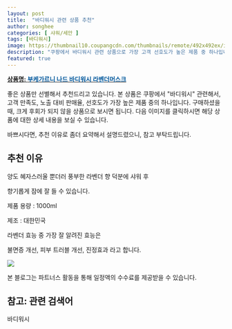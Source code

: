 ```yaml
---
layout: post
title:  "바디워시 관련 상품 추천"
author: songhee
categories: [ 샤워/세안 ]
tags: [바디워시]
image: https://thumbnail10.coupangcdn.com/thumbnails/remote/492x492ex/image/product/image/vendoritem/2019/09/05/4851138321/a9e568d4-b614-47bd-9c28-80f69f5869d8.jpg 
description: "쿠팡에서 바디워시 관련 상품으로 가장 고객 선호도가 높은 제품 중 하나입니다."
featured: true
---
```


<a href="https://www.coupang.com/vp/products/230898993?itemId=732244884&src=1139000&spec=10799999&addtag=400&ctag=230898993&lptag=AF9102412&itime=20210910001644&pageType=PRODUCT&pageValue=230898993&wPcid=16134107730200181414469&wRef=partners.coupangcdn.com&wTime=20210910001644&redirect=landing&traceid=V0-201-c5ee9d69a3f91847&placementid=&clickBeacon=&campaignid=&contentcategory=&imgsize=&pageid=&deviceid=&token=&contenttype=&subid=&impressionid=&campaigntype=&contentkeyword=&subparam=&isAddedCart="><b>상품명: <font color='#01579B'>부케가르니 나드 바디워시 라벤더머스크</font></b></a>

좋은 상품만 선별해서 추천드리고 있습니다.
본 상품은 쿠팡에서 "바디워시" 관련해서, 고객 만족도, 노출 대비 판매율, 선호도가 가장 높은 제품 중의 하나입니다.
구매하셨을 때, 크게 후회가 되지 않을 상품으로 보시면 됩니다. 
다음 이미지를 클릭하시면 해당 상품에 대한 상세 내용을 보실 수 있습니다.

바쁘시다면, 추천 이유로 좀더 요약해서 설명드렸으니, 참고 부탁드립니다.

## 추천 이유 

양도 혜자스러울 뿐더러 풍부한 라벤더 향 덕분에 샤워 후 

향기롭게 잠에 잘 들 수 있습니다. 

제품 용량 : 1000ml

제조 : 대한민국

라벤더 효능 중 가장 잘 알려진 효능은 

불면증 개선, 피부 트러블 개선, 진정효과 라고 합니다. 


<a href="https://www.coupang.com/vp/products/230898993?itemId=732244884&src=1139000&spec=10799999&addtag=400&ctag=230898993&lptag=AF9102412&itime=20210910001644&pageType=PRODUCT&pageValue=230898993&wPcid=16134107730200181414469&wRef=partners.coupangcdn.com&wTime=20210910001644&redirect=landing&traceid=V0-201-c5ee9d69a3f91847&placementid=&clickBeacon=&campaignid=&contentcategory=&imgsize=&pageid=&deviceid=&token=&contenttype=&subid=&impressionid=&campaigntype=&contentkeyword=&subparam=&isAddedCart="><img src="https://thumbnail10.coupangcdn.com/thumbnails/remote/492x492ex/image/product/image/vendoritem/2019/09/05/4851138321/a9e568d4-b614-47bd-9c28-80f69f5869d8.jpg"></a> 

본 블로그는 파트너스 활동을 통해 일정액의 수수료를 제공받을 수 있습니다.

## 참고: 관련 검색어    
바디워시
